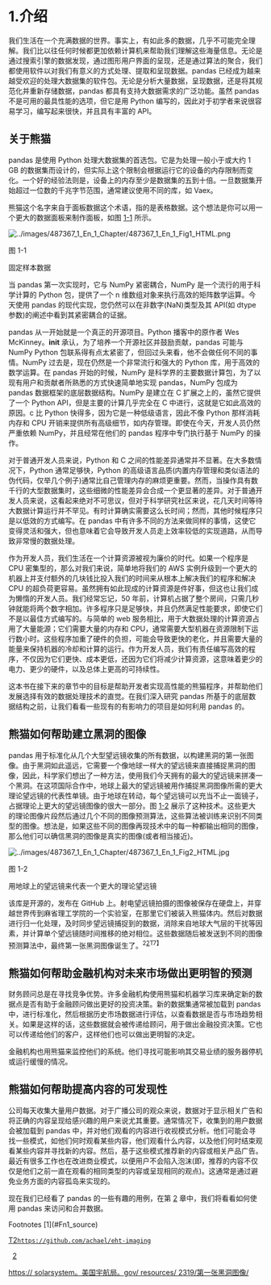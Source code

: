# 1.介绍

我们生活在一个充满数据的世界。事实上，有如此多的数据，几乎不可能完全理解。我们比以往任何时候都更加依赖计算机来帮助我们理解这些海量信息。无论是通过搜索引擎的数据发现，通过图形用户界面的呈现，还是通过算法的聚合，我们都使用软件以对我们有意义的方式处理、提取和呈现数据。pandas 已经成为越来越受欢迎的处理大数据集的软件包。无论是分析大量数据，呈现数据，还是将其规范化并重新存储数据，pandas 都具有支持大数据需求的广泛功能。虽然 pandas 不是可用的最具性能的选项，但它是用 Python 编写的，因此对于初学者来说很容易学习，编写起来很快，并且具有丰富的 API。

## 关于熊猫

pandas 是使用 Python 处理大数据集的首选包。它是为处理一般小于或大约 1 GB 的数据集而设计的，但实际上这个限制会根据运行它的设备的内存限制而变化。一个好的经验法则是，设备上的内存至少是数据集的五到十倍。一旦数据集开始超过一位数的千兆字节范围，通常建议使用不同的库，如 Vaex。

熊猫这个名字来自于面板数据这个术语，指的是表格数据。这个想法是你可以用一个更大的数据面板来制作面板，如图 [1-1](#Fig1) 所示。

![../images/487367_1_En_1_Chapter/487367_1_En_1_Fig1_HTML.png](../images/487367_1_En_1_Chapter/487367_1_En_1_Fig1_HTML.png)

图 1-1

固定样本数据

当 pandas 第一次实现时，它与 NumPy 紧密耦合，NumPy 是一个流行的用于科学计算的 Python 包，提供了一个 n 维数组对象来执行高效的矩阵数学运算。今天使用 pandas 的现代实现，您仍然可以在非数字(NaN)类型及其 API(如 dtype 参数)的阐述中看到其紧密耦合的证据。

pandas 从一开始就是一个真正的开源项目。Python 播客中的原作者 Wes McKinney。__init__ 承认，为了培养一个开源社区并鼓励贡献，pandas 可能与 NumPy Python 包联系得有点太紧密了，但回过头来看，他不会做任何不同的事情。NumPy 过去是，现在仍然是一个非常流行和强大的 Python 库，用于高效的数学运算。在 pandas 开始的时候，NumPy 是科学界的主要数据计算包，为了以现有用户和贡献者所熟悉的方式快速简单地实现 pandas，NumPy 包成为 pandas 数据框架的底层数据结构。NumPy 是建立在 C 扩展之上的，虽然它提供了一个 Python API，但是主要的计算几乎完全在 C 中进行，这就是它如此高效的原因。c 比 Python 快得多，因为它是一种低级语言，因此不像 Python 那样消耗内存和 CPU 开销来提供所有高级细节，如内存管理。即使在今天，开发人员仍然严重依赖 NumPy，并且经常在他们的 pandas 程序中专门执行基于 NumPy 的操作。

对于普通开发人员来说，Python 和 C 之间的性能差异通常并不显著。在大多数情况下，Python 通常足够快，Python 的高级语言品质(内置内存管理和类似语法的伪代码，仅举几个例子)通常比自己管理内存的麻烦更重要。然而，当操作具有数千行的大型数据集时，这些细微的性能差异会合成一个更显著的差异。对于普通开发人员来说，这看起来绝对不可思议，但对于科学研究社区来说，花几天时间等待大数据计算运行并不罕见。有时计算确实需要这么长时间；然而，其他时候程序只是以低效的方式编写。在 pandas 中有许多不同的方法来做同样的事情，这使它变得灵活和强大，但也意味着它会导致开发人员走上效率较低的实现道路，从而导致非常慢的数据处理。

作为开发人员，我们生活在一个计算资源被视为廉价的时代。如果一个程序是 CPU 密集型的，那么对我们来说，简单地将我们的 AWS 实例升级到一个更大的机器上并支付额外的几块钱比投入我们的时间来从根本上解决我们的程序和解决 CPU 的超负荷更容易。虽然拥有如此现成的计算资源是件好事，但这也让我们成为懒惰的开发人员。我们经常忘记，50 年前，计算机占据了整个房间，只需几秒钟就能将两个数字相加。许多程序只是足够快，并且仍然满足性能要求，即使它们不是以最佳方式编写的。与简单的 web 服务相比，用于大数据处理的计算资源占用了大量能源；它们需要大量的内存和 CPU，通常需要大型机器在资源限制下运行数小时。这些程序加重了硬件的负担，可能会导致更快的老化，并且需要大量的能量来保持机器的冷却和计算的运行。作为开发人员，我们有责任编写高效的程序，不仅因为它们更快、成本更低，还因为它们将减少计算资源，这意味着更少的电力、更少的硬件，以及总体上更高的可持续性。

这本书在接下来的章节中的目标是帮助开发者实现高性能的熊猫程序，并帮助他们发展选择有效的数据处理技术的直觉。在我们深入研究 pandas 所基于的底层数据结构之前，让我们看看一些现有的有影响力的项目是如何利用 pandas 的。

## 熊猫如何帮助建立黑洞的图像

pandas 用于标准化从几个大型望远镜收集的所有数据，以构建黑洞的第一张图像。由于黑洞如此遥远，它需要一个像地球一样大的望远镜来直接捕捉黑洞的图像，因此，科学家们想出了一种方法，使用我们今天拥有的最大的望远镜来拼凑一个黑洞。在这项国际合作中，地球上最大的望远镜被用作捕捉黑洞图像所需的更大理论望远镜的代表性单镜。由于地球在转动，每个望远镜可以充当不止一面镜子，占据理论上更大的望远镜图像的很大一部分。图 [1-2](#Fig2) 展示了这种技术。这些更大的理论图像片段然后通过几个不同的图像预测算法，这些算法被训练来识别不同类型的图像。想法是，如果这些不同的图像再现技术中的每一种都输出相同的图像，那么他们可以确信黑洞的图像是真实的图像(或者相当接近)。

![../images/487367_1_En_1_Chapter/487367_1_En_1_Fig2_HTML.jpg](../images/487367_1_En_1_Chapter/487367_1_En_1_Fig2_HTML.jpg)

图 1-2

用地球上的望远镜来代表一个更大的理论望远镜

该库是开源的，发布在 GitHub 上。射电望远镜拍摄的图像被保存在硬盘上，并穿越世界传到麻省理工学院的一个实验室，在那里它们被装入熊猫体内。然后对数据进行归一化处理，及时同步望远镜捕捉到的数据，消除来自地球大气层的干扰等因素，并计算单个望远镜随时间推移的绝对相位。这些数据随后被发送到不同的图像预测算法中，最终第一张黑洞图像诞生了。<sup>2[2](#Fn2)T7】</sup>

## 熊猫如何帮助金融机构对未来市场做出更明智的预测

财务顾问总是在寻找竞争优势。许多金融机构使用熊猫和机器学习库来确定新的数据点是否有助于金融顾问做出更好的投资决策。新的数据集通常被加载到 pandas 中，进行标准化，然后根据历史市场数据进行评估，以查看数据是否与市场趋势相关。如果是这样的话，这些数据就会被传递给顾问，用于做出金融投资决策。它也可以传递给他们的客户，这样他们也可以做出更明智的决定。

金融机构也用熊猫来监控他们的系统。他们寻找可能影响其交易业绩的服务器停机或运行缓慢的情况。

## 熊猫如何帮助提高内容的可发现性

公司每天收集大量用户数据。对于广播公司的观众来说，数据对于显示相关广告和将正确的内容呈现给感兴趣的用户来说尤其重要。通常情况下，收集到的用户数据会被加载到 pandas 中，并对他们观看的内容进行收视模式分析。他们可能会寻找一些模式，如他们何时观看某些内容，他们观看什么内容，以及他们何时结束观看某些内容并寻找新的内容。然后，基于这些模式推荐新的内容或相关产品广告。最近有很多工作也在改进商业模式，以便用户不会陷入泡沫(即，推荐的内容不仅仅是他们之前一直在观看的相同类型的内容或呈现相同的观点)。这通常是通过避免业务方面的内容孤岛来实现的。

现在我们已经看了 pandas 的一些有趣的用例，在第 [2](2.html) 章中，我们将看看如何使用 pandas 来访问和合并数据。

<aside aria-label="Footnotes" class="FootnoteSection" epub:type="footnotes">Footnotes [1](#Fn1_source)

[T2`https://github.com/achael/eht-imaging`](https://github.com/achael/eht-imaging)

  [2](#Fn2_source)

[https:// solarsystem。美国宇航局。gov/ resources/ 2319/第一张黑洞图像/](https://solarsystem.nasa.gov/resources/2319/first-image-of-a-black-hole/)

 </aside>